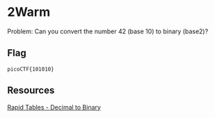 # 2Warm 

Problem: Can you convert the number 42 (base 10) to binary (base2)? 

## Flag 

`picoCTF{101010}`

## Resources 

[Rapid Tables - Decimal to Binary](https://www.rapidtables.com/convert/number/decimal-to-binary.html)
